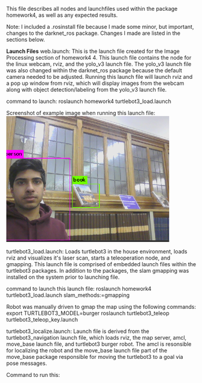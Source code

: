 This file describes all nodes and launchfiles used within the package homework4, as well as any expected results. 

Note: I included a .rosinstall file because I made some minor, but important, changes to the darknet_ros package. Changes I made are listed in the sections below. 

**Launch Files**
web.launch: This is the launch file created for the Image Processing section of homework4 4. This launch file contains the node for the linux webcam, rviz, and the yolo_v3 launch file. The yolo_v3 launch file was also changed within the darknet_ros package because the default camera needed to be adjusted. Running this launch file will launch rviz and a pop up window from rviz, which will display images from the webcam along with object detection/labeling from the yolo_v3 launch file.

command to launch: roslaunch homework4 turtlebot3_load.launch 

 Screenshot of example image when running this launch file:
 ![YOLO Image](YOLO1)
 
 turtlebot3_load.launch: Loads turtlebot3 in the house environment, loads rviz and visualizes it's laser scan, starts a teleoperation node, and gmapping. This launch file is comprised of embedded launch files within the turtlebot3 packages. In addition to the packages, the slam gmapping was installed on the system prior to launching file. 
 
 command to launch this launch file: roslaunch homework4 turtlebot3_load.launch slam_methods:=gmapping

Robot was manually driven to gmap the map using the following commands:
export TURTLEBOT3_MODEL=burger
roslaunch turtlebot3_teleop turtlebot3_teleop_key.launch

turtlebot3_localize.launch: Launch file is derived from the turtlebot3_navigation launch file, which loads rviz, the map server, amcl, move_base launch file, and turtlebot3 burger robot. The amcl is resonsible for localizing the robot and the move_base launch file part of the move_base package responsible for moving the turtlebot3 to a goal via pose messages. 

Command to run this:




